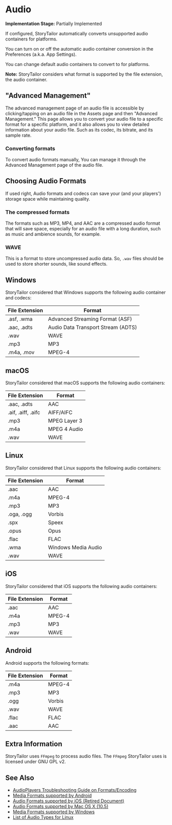 # Audio

**Implementation Stage:** Partially Implemented

If configured, StoryTailor automatically converts unsupported 
audio containers for platforms.

You can turn on or off the automatic audio container 
conversion in the Preferences (a.k.a. App Settings).

You can change default audio containers to convert to 
for platforms.

**Note:** StoryTailor considers what format is supported 
by the file extension, the audio container.

## "Advanced Management"
The advanced management page of an audio file is accessible 
by clicking/tapping on an audio file in the Assets page and 
then "Advanced Management." This page allows you to convert 
your audio file to a specific format for a specific platform, 
and it also allows you to view detailed information about 
your audio file. Such as its codec, its bitrate, and its 
sample rate.

### Converting formats
To convert audio formats manually, You can manage it through 
the Advanced Management page of the audio file.

## Choosing Audio Formats
If used right, Audio formats and codecs can save your 
(and your players') storage space while maintaining 
quality.

### The compressed formats
The formats such as MP3, MP4, and AAC are a compressed audio 
format that will save space, especially for an audio file with 
a long duration, such as music and ambience sounds, for example.

### WAVE
This is a format to store uncompressed audio data. So, 
`.wav` files should be used to store shorter sounds, 
like sound effects.

## Windows
StoryTailor considered that Windows supports the following 
audio container and codecs:

| File Extension | Format                             |
|----------------|------------------------------------|
| .asf, .wma     | Advanced Streaming Format (ASF)    |
| .aac, .adts    | Audio Data Transport Stream (ADTS) |
| .wav           | WAVE                               |
| .mp3           | MP3                                |
| .m4a, .mov     | MPEG-4                             |


## macOS
StoryTailor considered that macOS supports the following 
audio containers:

| File Extension     | Format       |
|--------------------|--------------|
| .aac, .adts        | AAC          |
| .aif, .aiff, .aifc | AIFF/AIFC    |
| .mp3               | MPEG Layer 3 |
| .m4a               | MPEG 4 Audio |
| .wav               | WAVE         |


## Linux
StoryTailor considered that Linux supports the following 
audio containers:

| File Extension | Format              |
|----------------|---------------------|
| .aac           | AAC                 |
| .m4a           | MPEG-4              |
| .mp3           | MP3                 |
| .oga, .ogg     | Vorbis              |
| .spx           | Speex               |
| .opus          | Opus                |
| .flac          | FLAC                |
| .wma           | Windows Media Audio |
| .wav           | WAVE                |

## iOS
StoryTailor considered that iOS supports the following 
audio containers:

| File Extension | Format |
|----------------|--------|
| .aac           | AAC    |
| .m4a           | MPEG-4 |
| .mp3           | MP3    |
| .wav           | WAVE   |


## Android
Android supports the following formats:

| File Extension | Format |
|----------------|--------|
| .m4a           | MPEG-4 |
| .mp3           | MP3    |
| .ogg           | Vorbis |
| .wav           | WAVE   |
| .flac          | FLAC   |
| .aac           | AAC    |

## Extra Information
StoryTailor uses `FFmpeg` to process audio files. The `FFmpeg` 
StoryTailor uses is licensed under GNU GPL v2.

## See Also
- [AudioPlayers Troubleshooting Guide on Formats/Encoding](https://github.com/bluefireteam/audioplayers/blob/main/troubleshooting.md#supported-formats--encodings)
- [Media Formats supported by Android](https://developer.android.com/guide/topics/media/media-formats.html)
- [Audio Formats supported by iOS \(Retired Document\)](https://developer.apple.com/library/archive/documentation/AudioVideo/Conceptual/MultimediaPG/UsingAudio/UsingAudio.html#//apple_ref/doc/uid/TP40009767-CH2-SW33)
- [Audio Formats supported by Mac OS X \(10.5\)](https://developer.apple.com/library/archive/documentation/MusicAudio/Conceptual/CoreAudioOverview/SupportedAudioFormatsMacOSX/SupportedAudioFormatsMacOSX.html#//apple_ref/doc/uid/TP40003577-CH7-SW1)
- [Media Formats supported by Windows](https://learn.microsoft.com/en-us/windows/win32/medfound/supported-media-formats-in-media-foundation)
- [List of Audio Types for Linux](https://gstreamer.freedesktop.org/documentation/plugin-development/advanced/media-types.html?gi-language=c#table-of-audio-types)
